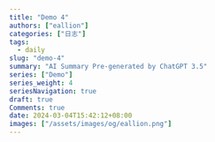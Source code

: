 ```yaml
---
title: "Demo 4"
authors: ["eallion"]
categories: ["日志"]
tags: 
  - daily
slug: "demo-4"
summary: "AI Summary Pre-generated by ChatGPT 3.5"
series: ["Demo"]
series_weight: 4
seriesNavigation: true
draft: true
Comments: true
date: 2024-03-04T15:42:12+08:00
images: ["/assets/images/og/eallion.png"]
---
```

